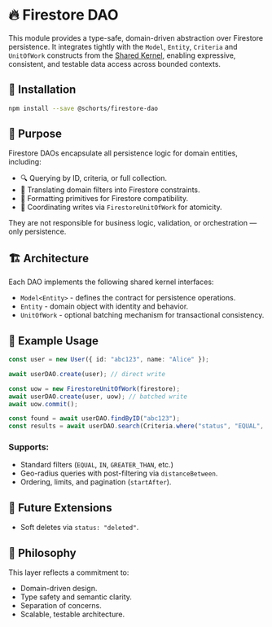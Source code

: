 # 🔥 Firestore DAO

This module provides a type-safe, domain-driven abstraction over Firestore persistence. It integrates tightly with the `Model`, `Entity`, `Criteria` and `UnitOfWork` constructs from the [Shared Kernel](https://www.npmjs.com/package/@schorts/shared-kernel), enabling expressive, consistent, and testable data access across bounded contexts.

## 🚀 Installation

```bash
npm install --save @schorts/firestore-dao
```

## 🧩 Purpose

Firestore DAOs encapsulate all persistence logic for domain entities, including:

- 🔍 Querying by ID, criteria, or full collection.
- 🧠 Translating domain filters into Firestore constraints.
- 🧼 Formatting primitives for Firestore compatibility.
- 🔁 Coordinating writes via `FirestoreUnitOfWork` for atomicity.

They are not responsible for business logic, validation, or orchestration — only persistence.

## 🏗️ Architecture

Each DAO implements the following shared kernel interfaces:

- `Model<Entity>` - defines the contract for persistence operations.
- `Entity` - domain object with identity and behavior.
- `UnitOfWork` - optional batching mechanism for transactional consistency.

## 🧪 Example Usage

```ts
const user = new User({ id: "abc123", name: "Alice" });

await userDAO.create(user); // direct write

const uow = new FirestoreUnitOfWork(firestore);
await userDAO.create(user, uow); // batched write
await uow.commit();
```

```ts
const found = await userDAO.findByID("abc123");
const results = await userDAO.search(Criteria.where("status", "EQUAL", "active"));
```

### Supports:

- Standard filters (`EQUAL`, `IN`, `GREATER_THAN`, etc.)
- Geo-radius queries with post-filtering via `distanceBetween`.
- Ordering, limits, and pagination (`startAfter`).

## 🚧 Future Extensions

- Soft deletes via `status: "deleted"`.

## 🧠 Philosophy

This layer reflects a commitment to:

- Domain-driven design.
- Type safety and semantic clarity.
- Separation of concerns.
- Scalable, testable architecture.
